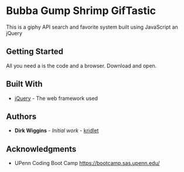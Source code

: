 # Bubba Gump Shrimp GifTastic

This is a giphy API search and favorite system built using JavaScript an jQuery

## Getting Started

All you need a is the code and a browser. Download and open. 

## Built With

* [jQuery](http://www.jQuery.com) - The web framework used
## Authors

* **Dirk Wiggins** - *Initial work* - [kridlet](https://github.com/kridlet)

## Acknowledgments

* UPenn Coding Boot Camp https://bootcamp.sas.upenn.edu/
